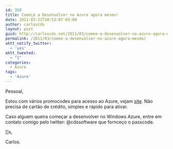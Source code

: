 ```yaml
---
id: 350
title: Começe a Desenvolver no Azure agora mesmo!
date: 2011-03-22T18:53:07-03:00
author: carloscds
layout: post
guid: http://carloscds.net/2011/03/comee-a-desenvolver-no-azure-agora-mesmo/
permalink: /2011/03/comee-a-desenvolver-no-azure-agora-mesmo/
aktt_notify_twitter:
  - 'yes'
aktt_tweeted:
  - "1"
categories:
  - Azure
tags:
  - 'Azure'
---
```

Pessoal,

Estou com vários promocodes para acesso ao Azure, vejam [site](http://blogs.msdn.com/b/otavio/archive/2011/03/19/passcode-para-o-azure.aspx). Não precisa de cartão de crédito, simples e rápido para ativar.

Caso alguem queira começar a desenvolver no Windows Azure, entre em contato comigo pelo twitter: @cdssoftware que fornceço o passcode.

[]s,

Carlos.